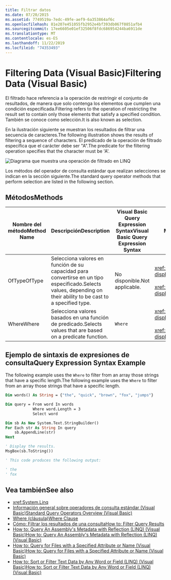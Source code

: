 ```yaml
---
title: Filtrar datos
ms.date: 07/20/2015
ms.assetid: 7749519a-7edc-49fe-aef9-6a353864af6c
ms.openlocfilehash: 81e207e451055fb2952e4bf393db067f0851afb4
ms.sourcegitcommit: 17ee6605e01ef32506f8fdc686954244ba6911de
ms.translationtype: MT
ms.contentlocale: es-ES
ms.lasthandoff: 11/22/2019
ms.locfileid: "74353493"
---
```

# <a name="filtering-data-visual-basic"></a><span data-ttu-id="bae2f-102">Filtering Data (Visual Basic)</span><span class="sxs-lookup"><span data-stu-id="bae2f-102">Filtering Data (Visual Basic)</span></span>

<span data-ttu-id="bae2f-103">El filtrado hace referencia a la operación de restringir el conjunto de resultados, de manera que solo contenga los elementos que cumplen una condición especificada.</span><span class="sxs-lookup"><span data-stu-id="bae2f-103">Filtering refers to the operation of restricting the result set to contain only those elements that satisfy a specified condition.</span></span> <span data-ttu-id="bae2f-104">También se conoce como selección.</span><span class="sxs-lookup"><span data-stu-id="bae2f-104">It is also known as selection.</span></span>

<span data-ttu-id="bae2f-105">En la ilustración siguiente se muestran los resultados de filtrar una secuencia de caracteres.</span><span class="sxs-lookup"><span data-stu-id="bae2f-105">The following illustration shows the results of filtering a sequence of characters.</span></span> <span data-ttu-id="bae2f-106">El predicado de la operación de filtrado especifica que el carácter debe ser "A".</span><span class="sxs-lookup"><span data-stu-id="bae2f-106">The predicate for the filtering operation specifies that the character must be 'A'.</span></span>

![Diagrama que muestra una operación de filtrado en LINQ](./media/filtering-data/linq-filter-operation.png)

<span data-ttu-id="bae2f-108">Los métodos del operador de consulta estándar que realizan selecciones se indican en la sección siguiente.</span><span class="sxs-lookup"><span data-stu-id="bae2f-108">The standard query operator methods that perform selection are listed in the following section.</span></span>

## <a name="methods"></a><span data-ttu-id="bae2f-109">Métodos</span><span class="sxs-lookup"><span data-stu-id="bae2f-109">Methods</span></span>

|<span data-ttu-id="bae2f-110">Nombre del método</span><span class="sxs-lookup"><span data-stu-id="bae2f-110">Method Name</span></span>|<span data-ttu-id="bae2f-111">Descripción</span><span class="sxs-lookup"><span data-stu-id="bae2f-111">Description</span></span>|<span data-ttu-id="bae2f-112">Visual Basic Query Expression Syntax</span><span class="sxs-lookup"><span data-stu-id="bae2f-112">Visual Basic Query Expression Syntax</span></span>|<span data-ttu-id="bae2f-113">Más información</span><span class="sxs-lookup"><span data-stu-id="bae2f-113">More Information</span></span>|
|-----------------|-----------------|------------------------------------------|----------------------|
|<span data-ttu-id="bae2f-114">OfType</span><span class="sxs-lookup"><span data-stu-id="bae2f-114">OfType</span></span>|<span data-ttu-id="bae2f-115">Selecciona valores en función de su capacidad para convertirse en un tipo especificado.</span><span class="sxs-lookup"><span data-stu-id="bae2f-115">Selects values, depending on their ability to be cast to a specified type.</span></span>|<span data-ttu-id="bae2f-116">No disponible.</span><span class="sxs-lookup"><span data-stu-id="bae2f-116">Not applicable.</span></span>|<xref:System.Linq.Enumerable.OfType%2A?displayProperty=nameWithType><br /><br /> <xref:System.Linq.Queryable.OfType%2A?displayProperty=nameWithType>|
|<span data-ttu-id="bae2f-117">Where</span><span class="sxs-lookup"><span data-stu-id="bae2f-117">Where</span></span>|<span data-ttu-id="bae2f-118">Selecciona valores basados en una función de predicado.</span><span class="sxs-lookup"><span data-stu-id="bae2f-118">Selects values that are based on a predicate function.</span></span>|`Where`|<xref:System.Linq.Enumerable.Where%2A?displayProperty=nameWithType><br /><br /> <xref:System.Linq.Queryable.Where%2A?displayProperty=nameWithType>|

## <a name="query-expression-syntax-example"></a><span data-ttu-id="bae2f-119">Ejemplo de sintaxis de expresiones de consulta</span><span class="sxs-lookup"><span data-stu-id="bae2f-119">Query Expression Syntax Example</span></span>

<span data-ttu-id="bae2f-120">The following example uses the `Where` to filter from an array those strings that have a specific length.</span><span class="sxs-lookup"><span data-stu-id="bae2f-120">The following example uses the `Where` to filter from an array those strings that have a specific length.</span></span>

```vb
Dim words() As String = {"the", "quick", "brown", "fox", "jumps"}

Dim query = From word In words
            Where word.Length = 3
            Select word

Dim sb As New System.Text.StringBuilder()
For Each str As String In query
    sb.AppendLine(str)
Next

' Display the results.
MsgBox(sb.ToString())

' This code produces the following output:

' the
' fox
```

## <a name="see-also"></a><span data-ttu-id="bae2f-121">Vea también</span><span class="sxs-lookup"><span data-stu-id="bae2f-121">See also</span></span>

- <xref:System.Linq>
- [<span data-ttu-id="bae2f-122">Información general sobre operadores de consulta estándar (Visual Basic)</span><span class="sxs-lookup"><span data-stu-id="bae2f-122">Standard Query Operators Overview (Visual Basic)</span></span>](../../../../visual-basic/programming-guide/concepts/linq/standard-query-operators-overview.md)
- [<span data-ttu-id="bae2f-123">Where (cláusula)</span><span class="sxs-lookup"><span data-stu-id="bae2f-123">Where Clause</span></span>](../../../../visual-basic/language-reference/queries/where-clause.md)
- [<span data-ttu-id="bae2f-124">Cómo: Filtrar los resultados de una consulta</span><span class="sxs-lookup"><span data-stu-id="bae2f-124">How to: Filter Query Results</span></span>](../../../../visual-basic/programming-guide/language-features/linq/how-to-filter-query-results-by-using-linq.md)
- [<span data-ttu-id="bae2f-125">How to: Query An Assembly's Metadata with Reflection (LINQ) (Visual Basic)</span><span class="sxs-lookup"><span data-stu-id="bae2f-125">How to: Query An Assembly's Metadata with Reflection (LINQ) (Visual Basic)</span></span>](../../../../visual-basic/programming-guide/concepts/linq/how-to-query-an-assembly-s-metadata-with-reflection-linq.md)
- [<span data-ttu-id="bae2f-126">How to: Query for Files with a Specified Attribute or Name (Visual Basic)</span><span class="sxs-lookup"><span data-stu-id="bae2f-126">How to: Query for Files with a Specified Attribute or Name (Visual Basic)</span></span>](../../../../visual-basic/programming-guide/concepts/linq/how-to-query-for-files-with-a-specified-attribute-or-name.md)
- [<span data-ttu-id="bae2f-127">How to: Sort or Filter Text Data by Any Word or Field (LINQ) (Visual Basic)</span><span class="sxs-lookup"><span data-stu-id="bae2f-127">How to: Sort or Filter Text Data by Any Word or Field (LINQ) (Visual Basic)</span></span>](../../../../visual-basic/programming-guide/concepts/linq/how-to-sort-or-filter-text-data-by-any-word-or-field-linq.md)
